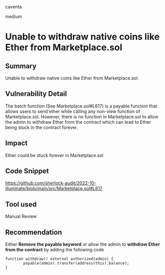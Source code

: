 caventa

medium

# Unable to withdraw native coins like Ether from Marketplace.sol

## Summary
Unable to withdraw native coins like Ether from Marketplace.sol.

## Vulnerability Detail
The batch function (See Marketplace.sol#L617) is a payable function that allows users to send ether while calling any non-view function of Marketplace.sol.  However, there is no function in Marketplace.sol to allow the admin to withdraw Ether from the contract which can lead to Ether being stuck in the contract forever.

## Impact
Ether could be stuck forever in Marketplace.sol

## Code Snippet
https://github.com/sherlock-audit/2022-10-illuminate/blob/main/src/Marketplace.sol#L617

## Tool used
Manual Review

## Recommendation
Either **Remove the payable keyword** or allow the admin to **withdraw Ether from the contract** by adding the following code

```solidity
function withdraw() external authorized(admin) {
        payable(admin).transfer(address(this).balance);
}
```
